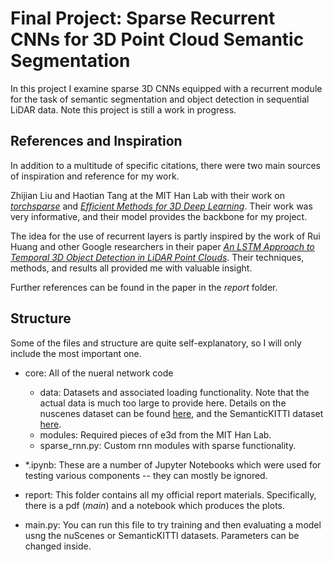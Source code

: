 # Final Project: Sparse Recurrent CNNs for 3D Point Cloud Semantic Segmentation
In this project I examine sparse 3D CNNs equipped with a recurrent module for the task of semantic segmentation and object detection in sequential LiDAR data. Note this project is still a work in progress.

## References and Inspiration
In addition to a multitude of specific citations, there were two main sources of inspiration and reference for my work.

Zhijian Liu and Haotian Tang at the MIT Han Lab with their work on [*torchsparse*](https://github.com/mit-han-lab/torchsparse) and [*Efficient Methods for 3D Deep Learning*](https://github.com/mit-han-lab/e3d). Their work was very informative, and their model provides the backbone for my project.

The idea for the use of recurrent layers is partly inspired by the work of Rui Huang and other Google researchers in their paper [*An LSTM Approach to Temporal 3D Object Detection in LiDAR Point Clouds*](https://arxiv.org/abs/2007.12392). Their techniques, methods, and results all provided me with valuable insight.

Further references can be found in the paper in the *report* folder.

## Structure
Some of the files and structure are quite self-explanatory, so I will only include the most important one.

- core: All of the nueral network code
	- data: Datasets and associated loading functionality. Note that the actual data is much too large to provide here. Details on the nuscenes dataset can be found [here](https://www.nuscenes.org/nuscenes), and the SemanticKITTI dataset [here](http://www.semantic-kitti.org/).
	- modules: Required pieces of e3d from the MIT Han Lab.
	- sparse\_rnn.py: Custom rnn modules with sparse functionality.

- *.ipynb: These are a number of Jupyter Notebooks which were used for testing various components -- they can mostly be ignored.

- report: This folder contains all my official report materials. Specifically, there is a pdf (*main*) and a notebook which produces the plots.

- main.py: You can run this file to try training and then evaluating a model usng the nuScenes or SemanticKITTI datasets. Parameters can be changed inside.
